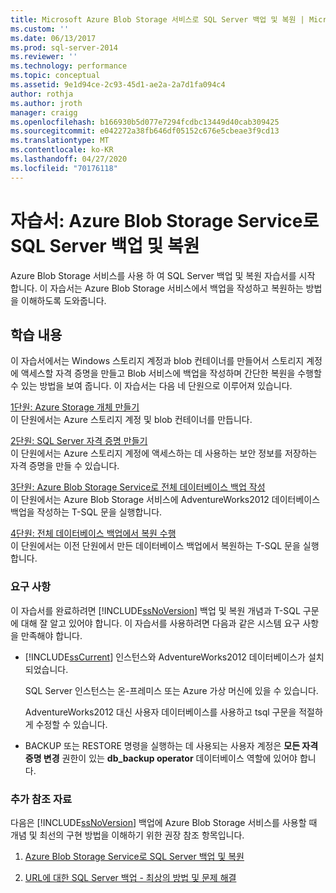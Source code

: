 ```yaml
---
title: Microsoft Azure Blob Storage 서비스로 SQL Server 백업 및 복원 | Microsoft 문서
ms.custom: ''
ms.date: 06/13/2017
ms.prod: sql-server-2014
ms.reviewer: ''
ms.technology: performance
ms.topic: conceptual
ms.assetid: 9e1d94ce-2c93-45d1-ae2a-2a7d1fa094c4
author: rothja
ms.author: jroth
manager: craigg
ms.openlocfilehash: b166930b5d077e7294fcdbc13449d40cab309425
ms.sourcegitcommit: e042272a38fb646df05152c676e5cbeae3f9cd13
ms.translationtype: MT
ms.contentlocale: ko-KR
ms.lasthandoff: 04/27/2020
ms.locfileid: "70176118"
---
```

# <a name="tutorial-sql-server-backup-and-restore-to-azure-blob-storage-service"></a>자습서: Azure Blob Storage Service로 SQL Server 백업 및 복원
  Azure Blob Storage 서비스를 사용 하 여 SQL Server 백업 및 복원 자습서를 시작 합니다. 이 자습서는 Azure Blob Storage 서비스에서 백업을 작성하고 복원하는 방법을 이해하도록 도와줍니다.  
  
## <a name="what-you-will-learn"></a>학습 내용  
 이 자습서에서는 Windows 스토리지 계정과 blob 컨테이너를 만들어서 스토리지 계정에 액세스할 자격 증명을 만들고 Blob 서비스에 백업을 작성하며 간단한 복원을 수행할 수 있는 방법을 보여 줍니다. 이 자습서는 다음 네 단원으로 이루어져 있습니다.  
  
 [1단원: Azure Storage 개체 만들기](../tutorials/lesson-1-create-windows-azure-storage-objects.md)  
 이 단원에서는 Azure 스토리지 계정 및 blob 컨테이너를 만듭니다.  
  
 [2단원: SQL Server 자격 증명 만들기](../tutorials/lesson-2-create-a-sql-server-credential.md)  
 이 단원에서는 Azure 스토리지 계정에 액세스하는 데 사용하는 보안 정보를 저장하는 자격 증명을 만들 수 있습니다.  
  
 [3단원: Azure Blob Storage Service로 전체 데이터베이스 백업 작성](../tutorials/lesson-3-write-a-full-database-backup-to-the-windows-azure-blob-storage-service.md)  
 이 단원에서는 Azure Blob Storage 서비스에 AdventureWorks2012 데이터베이스 백업을 작성하는 T-SQL 문을 실행합니다.  
  
 [4단원: 전체 데이터베이스 백업에서 복원 수행](../tutorials/lesson-4-perform-a-restore-from-a-full-database-backup.md)  
 이 단원에서는 이전 단원에서 만든 데이터베이스 백업에서 복원하는 T-SQL 문을 실행합니다.  
  
### <a name="requirements"></a>요구 사항  
 이 자습서를 완료하려면 [!INCLUDE[ssNoVersion](../includes/ssnoversion-md.md)] 백업 및 복원 개념과 T-SQL 구문에 대해 잘 알고 있어야 합니다. 이 자습서를 사용하려면 다음과 같은 시스템 요구 사항을 만족해야 합니다.  
  
-   [!INCLUDE[ssCurrent](../includes/sscurrent-md.md)] 인스턴스와 AdventureWorks2012 데이터베이스가 설치되었습니다.  
  
     SQL Server 인스턴스는 온-프레미스 또는 Azure 가상 머신에 있을 수 있습니다.  
  
     AdventureWorks2012 대신 사용자 데이터베이스를 사용하고 tsql 구문을 적절하게 수정할 수 있습니다.  
  
-   BACKUP 또는 RESTORE 명령을 실행하는 데 사용되는 사용자 계정은 **모든 자격 증명 변경** 권한이 있는 **db_backup operator** 데이터베이스 역할에 있어야 합니다.  
  
### <a name="additional-reading"></a>추가 참조 자료  
 다음은 [!INCLUDE[ssNoVersion](../includes/ssnoversion-md.md)] 백업에 Azure Blob Storage 서비스를 사용할 때 개념 및 최선의 구현 방법을 이해하기 위한 권장 참조 항목입니다.  
  
1.  [Azure Blob Storage Service로 SQL Server 백업 및 복원](backup-restore/sql-server-backup-and-restore-with-microsoft-azure-blob-storage-service.md)  
  
2.  [URL에 대한 SQL Server 백업 - 최상의 방법 및 문제 해결](backup-restore/sql-server-backup-to-url-best-practices-and-troubleshooting.md)  
  
  
